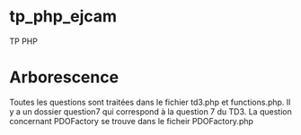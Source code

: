 # tp_php_ejcam
TP PHP 

# Arborescence 
Toutes les questions sont traitées dans le fichier td3.php et functions.php.
Il y a un dossier question7 qui correspond à la question 7 du TD3. 
La question concernant PDOFactory se trouve dans le ficheir PDOFactory.php
